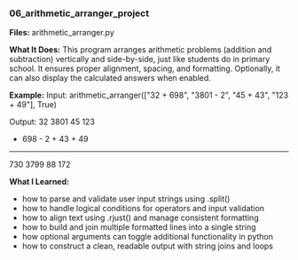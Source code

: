 ### 06_arithmetic_arranger_project
**Files:**
arithmetic_arranger.py

**What It Does:**
This program arranges arithmetic problems (addition and subtraction) vertically and side-by-side, just like students do in primary school. It ensures proper alignment, spacing, and formatting. Optionally, it can also display the calculated answers when enabled.

**Example:**
Input:
arithmetic_arranger(["32 + 698", "3801 - 2", "45 + 43", "123 + 49"], True)

Output:
   32      3801      45      123
+ 698    -    2    + 43    +  49
-----    ------    ----    -----
  730      3799      88      172

**What I Learned:**
- how to parse and validate user input strings using .split()
- how to handle logical conditions for operators and input validation
- how to align text using .rjust() and manage consistent formatting
- how to build and join multiple formatted lines into a single string
- how optional arguments can toggle additional functionality in python
- how to construct a clean, readable output with string joins and loops
